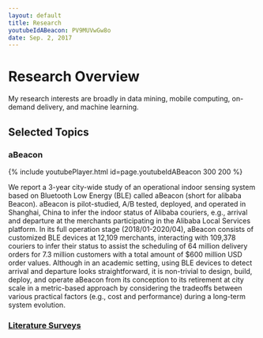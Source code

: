 ```yaml
---
layout: default
title: Research
youtubeIdABeacon: PV9MUVwGw8o
date: Sep. 2, 2017
---
```

# Research Overview

My research interests are broadly in data mining, mobile computing, on-demand delivery, and machine learning.



## Selected Topics

### aBeacon

{% include youtubePlayer.html id=page.youtubeIdABeacon 300 200 %}

We report a 3-year city-wide study of an operational indoor sensing system based on Bluetooth Low Energy (BLE) called aBeacon (short for alibaba Beacon). aBeacon is pilot-studied, A/B tested, deployed, and operated in Shanghai, China to infer the indoor status of Alibaba couriers, e.g., arrival and departure at the merchants participating in the Alibaba Local Services platform. In its full operation stage (2018/01-2020/04), aBeacon consists of customized BLE devices at 12,109 merchants, interacting with 109,378 couriers to infer their status to assist the scheduling of 64 million delivery orders for 7.3 million customers with a total amount of $600 million USD order values. Although in an academic setting, using BLE devices to detect arrival and departure looks straightforward, it is non-trivial to design, build, deploy, and operate aBeacon from its conception to its retirement at city scale in a metric-based approach by considering the tradeoffs between various practical factors (e.g., cost and performance) during a long-term system evolution. 



### [Literature Surveys](Research/Literature-Survey)
